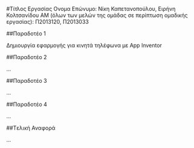 #Τίτλος Εργασίας
Ονομα Επώνυμο: Νίκη Καπετανοπούλου, Ειρήνη Κολτσανίδου
ΑΜ (όλων των μελών της ομάδας σε περίπτωση ομαδικής εργασίας): Π2013120, Π2013033

##Παραδοτέο 1

Δημιουργία εφαρμογής για κινητά τηλέφωνα με App Inventor

##Παραδοτέο 2

…

##Παραδοτέο 3

...

##Παραδοτέο 4

...

##Tελική Αναφορά

...
